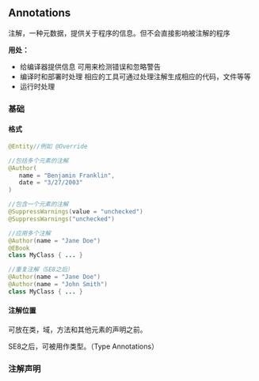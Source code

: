 ## Annotations

注解，一种元数据，提供关于程序的信息。但不会直接影响被注解的程序

**用处：**

* 给编译器提供信息 可用来检测错误和忽略警告
* 编译时和部署时处理 相应的工具可通过处理注解生成相应的代码，文件等等
* 运行时处理

### 基础

#### 格式

```java
@Entity//例如 @Override

//包括多个元素的注解
@Author(
   name = "Benjamin Franklin",
   date = "3/27/2003"
)

//包含一个元素的注解
@SuppressWarnings(value = "unchecked")
@SuppressWarnings("unchecked")

//应用多个注解
@Author(name = "Jane Doe")
@EBook
class MyClass { ... }

//重复注解（SE8之后）
@Author(name = "Jane Doe")
@Author(name = "John Smith")
class MyClass { ... }
```

#### 注解位置

可放在类，域，方法和其他元素的声明之前。

SE8之后，可被用作类型。（Type Annotations）

### 注解声明

